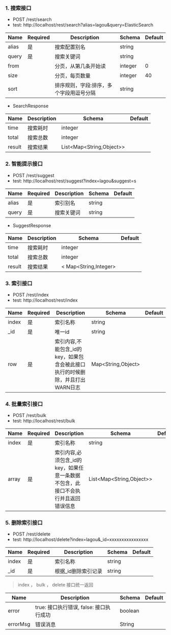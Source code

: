 

### 1. 搜索接口
- POST /rest/search
- test: http://localhost/rest/search?alias=lagou&query=ElasticSearch

Name | Required | Description | Schema | Default
---|---|---|---|---
alias | 是 | 搜索配置别名 | string | 
query | 是 | 搜索关键词 | string | 
from |  | 分页，从第几条开始读 | integer | 0
size |  | 分页，每页数量 | integer | 40
sort |  | 排序规则，字段:排序，多个字段用逗号分隔 | string | 

- SearchResponse

Name | Description | Schema | Default
---|---|---|---
time | 搜索耗时 | integer | 
total | 搜索总数 | integer | 
result | 搜索结果 | List<Map<String,Object>> | 


### 2. 智能提示接口
- POST /rest/suggest
- test: http://localhost/rest/suggest?index=lagou&suggest=s

Name | Required | Description | Schema | Default
---|---|---|---|---
alias | 是 | 索引别名 | string | 
query | 是 | 搜索关键词 | string | 

- SuggestResponse

Name | Description | Schema | Default
---|---|---|---
time | 搜索耗时 | integer | 
total | 搜索总数 | integer | 
result | 搜索结果 | < Map<String,Integer> | 

### 3. 索引接口
- POST /rest/index
- test: http://localhost/rest/index

Name | Required |Description | Schema | Default
---|---|---|---|---
index | 是 | 索引名称 | string | 
_id | 是 | 唯一id | string | 
row | 是 | 索引内容,不能包含_id的key，如果包含会被此接口执行的时候删除，并且打出WARN日志 | Map<String,Object> | 


### 4. 批量索引接口
- POST /rest/bulk
- test: http://localhost/rest/bulk

Name | Required | Description | Schema | Default
---|---|---|---|---
index | 是 | 索引名称 | string | 
array | 是 | 索引内容,必须包含_id的key，如果任意一条数据不包含，此接口不会执行并且返回错误信息 | List<Map<String,Object>> | 


### 5. 删除索引接口
- POST /rest/delete
- test: http://localhost/delete?index=lagou&_id=xxxxxxxxxxxxxxxx

Name | Required | Description | Schema | Default
---|---|---|---|---
index | 是 | 索引名称 | string | 
_id | 是 | 根据_id删除索引记录 | string | 




> index ， bulk ， delete 接口统一返回

Name | Description | Schema | Default
---|---|---|---
error | true: 接口执行错误, false: 接口执行成功 | boolean | 
errorMsg | 错误消息 | String |



